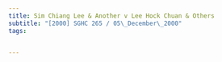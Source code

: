 ```yaml
---
title: Sim Chiang Lee & Another v Lee Hock Chuan & Others 
subtitle: "[2000] SGHC 265 / 05\_December\_2000"
tags:


---
```


